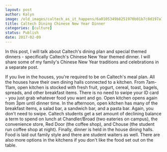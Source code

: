 ```yaml
---
layout: post
author: Kalyn
image: /old_images/caltech_as_it_happens/6a0105349b8251970b01b7c8d197a7970b.jpg
title: Caltech Dining Chinese New Year Dinner
categories: [culture]
status: Publish
date: 2017-02-09
---
```


In this post, I will talk about Caltech's dining plan and special themed dinners - specifically Caltech's Chinese New Year themed dinner. I will share some of my family's Chinese New Year traditions and celebrations in a separate post.

If you live in the houses, you're required to be on Caltech's meal plan. All the houses have their own dining halls connected to a kitchen. From 7am-11am, open kitchen is stocked with fresh fruit, yogurt, cereal, toast, bagels, spreads, and other breakfast items. There is no need to swipe your ID card - you just grab whatever food you want and go. Open kitchen opens again from 3pm until dinner time. In the afternoon, open kitchen has many of the breakfast items, a salad bar, a sandwich bar, and a pasta bar. Again, you don't need to swipe. Caltech students get a set amount of declining balance a term to spend on lunch at Chandler/Broad (two eateries on campus), the convenience store, Red Door (the coffee shop), and Chouse (the student run coffee shop at night). Finally, dinner is held in the house dining halls. Food is laid out family style and there are student waiters as well. There are also more options in the kitchens if you don't like the food set out on the table.


